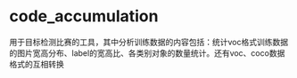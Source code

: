 # code_accumulation
用于目标检测比赛的工具，其中分析训练数据的内容包括：统计voc格式训练数据的图片宽高分布、label的宽高比、各类别对象的数量统计。还有voc、coco数据格式的互相转换
